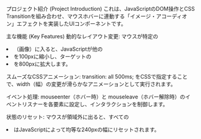 プロジェクト紹介 (Project Introduction)
これは、JavaScriptのDOM操作とCSS Transitionを組み合わせ、マウスホバーに連動する「イメージ・アコーディオン」エフェクトを実装したUIコンポーネントです。

主な機能 (Key Features)
動的なレイアウト変更: マウスが特定の<li>（画像）に入ると、JavaScriptが他の<li>を100pxに縮小し、ターゲットの<li>を800pxに拡大します。

スムーズなCSSアニメーション: transition: all 500ms; をCSSで指定することで、width（幅）の変更が滑らかなアニメーションとして実行されます。

イベント処理: mouseenter（ホバー時）と mouseleave（ホバー解除時）のイベントリスナーを各要素に設定し、インタラクションを制御します。

状態のリセット: マウスが領域外に出ると、すべての<li>はJavaScriptによって均等な240pxの幅にリセットされます。